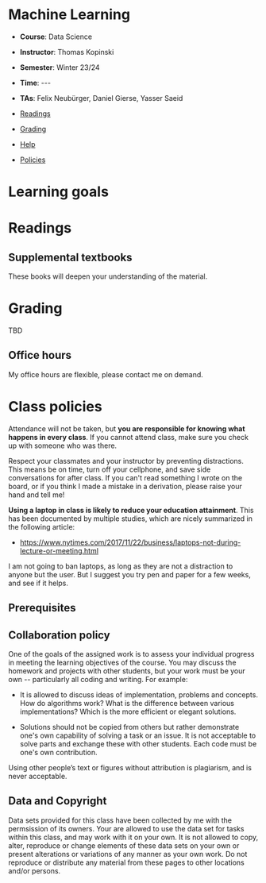 Machine Learning
==========

- **Course**: Data Science
- **Instructor**: Thomas Kopinski
- **Semester**: Winter 23/24
- **Time**: ---
- **TAs**: Felix Neubürger, Daniel Gierse, Yasser Saeid


- [Readings](#readings)
- [Grading](#grading)
- [Help](#help)
- [Policies](#policies)

# Learning goals
<a name="learning"/>

# Readings #
<a name="readings"/>


## Supplemental textbooks ##

These books will deepen your understanding of the material.

# Grading
<a name="grading"/>

TBD

## Office hours

My office hours are flexible, please contact me on demand.


# Class policies
<a name="policies"/>

Attendance will not be taken, but **you are responsible for knowing what happens in every class**. If you cannot attend class, make sure you check up with someone who was there.

Respect your classmates and your instructor by preventing distractions. This means be on time, turn off your cellphone, and save side conversations for after class. If you can't read something I wrote on the board, or if you think I made a mistake in a derivation, please raise your hand and tell me!

**Using a laptop in class is likely to reduce your education attainment**. This has been documented by multiple studies, which are nicely summarized in the following article:

- https://www.nytimes.com/2017/11/22/business/laptops-not-during-lecture-or-meeting.html

I am not going to ban laptops, as long as they are not a distraction to anyone but the user. But I suggest you try pen and paper for a few weeks, and see if it helps.

## Prerequisites
<a name="prerequisites"/>

## Collaboration policy

One of the goals of the assigned work is to assess your individual progress in meeting the learning objectives of the course. You may discuss the homework and projects with other students, but your work must be your own -- particularly all coding and writing. For example:

- It is allowed to discuss ideas of implementation, problems and concepts. How do algorithms work? What is the difference between various implementations? Which is the more efficient or elegant solutions.

- Solutions should not be copied from others but rather demonstrate one's own capability of solving a task or an issue. It is not acceptable to solve parts and exchange these with other students. Each code must be one's own contribution.

Using other people’s text or figures without attribution is plagiarism, and is never acceptable.

## Data and Copyright

Data sets provided for this class have been collected by me with the permsission of its owners. Your are allowed to use the data set for tasks within this class, and may work with it on your own. 
It is not allowed to copy, alter, reproduce or change elements of these data sets on your own or present alterations or variations of any manner as your own work. Do not reproduce or distribute any material from these pages to other locations and/or persons. 
